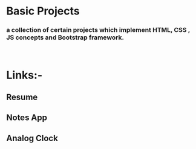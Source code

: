 <h1>Basic Projects</h1>
<h3>a collection of certain projects which implement HTML, CSS , JS concepts and Bootstrap framework.</h3><br/>

<h1>Links:- </h1>
<h2><a href="https://awesome-situ.netlify.app/" style="text-decoration:none;">Resume<a></h2>
<h2><a href="https://situ-notes.netlify.app/" style="text-decoration:none;">Notes App<a></h2>
<h2><a href="https://situ-analog-clock.netlify.app/" style="text-decoration:none;">Analog Clock<a></h2>


